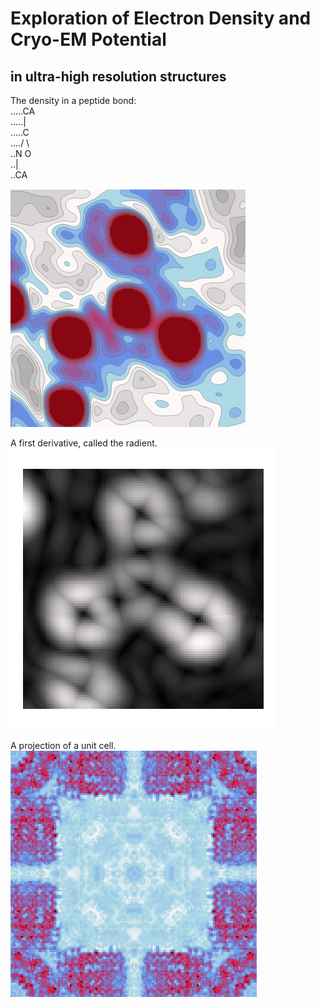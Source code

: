 # Exploration of Electron Density and Cryo-EM Potential
## in ultra-high resolution structures

The density in a peptide bond:  
.....CA  
.....|  
.....C  
..../ \\  
..N     O  
..|  
..CA  

![image info](./assets/density.png)  

A first derivative, called the radient.  
![image info](./assets/radient.png) 

A projection of a unit cell.  
![image info](./assets/cross.png)  
